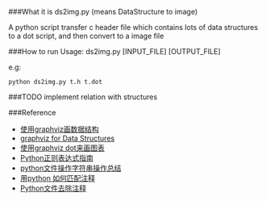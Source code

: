 ###What it is
ds2img.py (means DataStructure to image) 

A python script transfer c header file which contains lots of data structures 
to a dot script, and then convert to a image file

###How to run
Usage: ds2img.py [INPUT_FILE] [OUTPUT_FILE]

e.g:

	python ds2img.py t.h t.dot

###TODO
implement relation with structures

###Reference
* [使用graphviz画数据结构](http://emacser.com/emacs_graphviz_ds.htm)
* [graphviz for Data Structures](http://www.graphviz.org/content/datastruct)
* [使用graphviz dot来画图表](http://gashero.iteye.com/blog/1748795)
* [Python正则表达式指南](http://www.cnblogs.com/huxi/archive/2010/07/04/1771073.html)
* [python文件操作字符串操作总结](http://blog.csdn.net/wangyezi19930928/article/details/25652295)
* [用python 如何匹配注释](http://zhidao.baidu.com/link?url=lwqlXGEAznkWAc26v929RcbA-TuG_McqeQ2BgRWWXaiNS2KQPfU4LR-QdmJkn3eWb5Bfn6qA_7wAboaFThjUkSznQi432soyDnXbd3vPxWO)
* [Python文件去除注释](http://blog.csdn.net/xmnathan/article/details/4192821)

